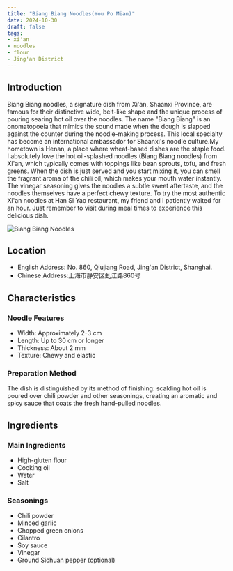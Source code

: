 ```yaml
---
title: "Biang Biang Noodles(You Po Mian)"
date: 2024-10-30
draft: false
tags:
- xi'an
- noodles
- flour
- Jing'an District
---
```



## Introduction
Biang Biang noodles, a signature dish from Xi'an, Shaanxi Province, are famous for their distinctive wide, belt-like shape and the unique process of pouring searing hot oil over the noodles. The name "Biang Biang" is an onomatopoeia that mimics the sound made when the dough is slapped against the counter during the noodle-making process. This local specialty has become an international ambassador for Shaanxi's noodle culture.My hometown is Henan, a place where wheat-based dishes are the staple food. I absolutely love the hot oil-splashed noodles (Biang Biang noodles) from Xi'an, which typically comes with toppings like bean sprouts, tofu, and fresh greens. When the dish is just served and you start mixing it, you can smell the fragrant aroma of the chili oil, which makes your mouth water instantly. The vinegar seasoning gives the noodles a subtle sweet aftertaste, and the noodles themselves have a perfect chewy texture.
To try the most authentic Xi'an noodles at Han Si Yao restaurant, my friend and I patiently waited for an hour. Just remember to visit during meal times to experience this delicious dish.

![Biang Biang Noodles](https://static.localaha.com/youpochemian.jpg)

## Location

- English Address: No. 860, Qiujiang Road, Jing'an District, Shanghai.
- Chinese Address:上海市静安区虬江路860号

## Characteristics

### Noodle Features
- Width: Approximately 2-3 cm
- Length: Up to 30 cm or longer
- Thickness: About 2 mm
- Texture: Chewy and elastic

### Preparation Method
The dish is distinguished by its method of finishing: scalding hot oil is poured over chili powder and other seasonings, creating an aromatic and spicy sauce that coats the fresh hand-pulled noodles.

## Ingredients

### Main Ingredients
- High-gluten flour
- Cooking oil
- Water
- Salt

### Seasonings
- Chili powder
- Minced garlic
- Chopped green onions
- Cilantro
- Soy sauce
- Vinegar
- Ground Sichuan pepper (optional)
